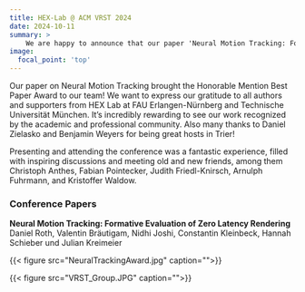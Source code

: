 ```yaml
---
title: HEX-Lab @ ACM VRST 2024 
date: 2024-10-11
summary: >
    We are happy to announce that our paper 'Neural Motion Tracking: Formative Evaluation of Zero Latency Rendering' was presented at VRST 2024 and received a Honorable Mention Best Paper Award.
image:
  focal_point: 'top'
---
```


Our paper on Neural Motion Tracking brought the Honorable Mention Best Paper Award to our team! We want to express our gratitude to all authors and supporters from HEX Lab at FAU Erlangen-Nürnberg and Technische Universität München. It’s incredibly rewarding to see our work recognized by the academic and professional community. Also many thanks to Daniel Zielasko and Benjamin Weyers for being great hosts in Trier!

Presenting and attending the conference was a fantastic experience, filled with inspiring discussions and meeting old and new friends, among them Christoph Anthes, Fabian Pointecker, Judith Friedl-Knirsch, Arnulph Fuhrmann, and Kristoffer Waldow.

### Conference Papers
**Neural Motion Tracking: Formative Evaluation of Zero Latency Rendering**
Daniel Roth, Valentin Bräutigam, Nidhi Joshi, Constantin Kleinbeck, Hannah Schieber und Julian Kreimeier

{{< figure src="NeuralTrackingAward.jpg" caption="">}}

{{< figure src="VRST_Group.JPG" caption="">}}





